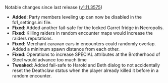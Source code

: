 Notable changes since last release ([v1.11.3575](https://github.com/rotators/Fo1in2/releases/tag/v1.11.3575))

- **Added**: Party members leveling up can now be disabled in the fo1_settings.ini file.
- **Fixed**: Added another fail-safe for the locked Garret fridge in Necropolis.
- **Fixed**: Killing raiders in random encounter maps would increase the raiders reputations.
- **Fixed**: Merchant caravan cars in encounters could randomly overlap. Added a minimum spawn distance from each other.
- **Fixed**: Operations to increase SPECIAL attributes at the Brotherhood of Steel would advance too much time
- **Tweaked**: Added fail-safe to Harold and Beth dialog to not accidentally reset the Deathclaw status when the player already killed it before in a random encounter.
